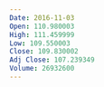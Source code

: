 ```yaml
---
Date: 2016-11-03
Open: 110.980003
High: 111.459999
Low: 109.550003
Close: 109.830002
Adj Close: 107.239349
Volume: 26932600
---
```

